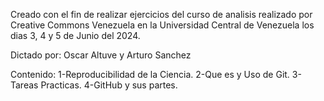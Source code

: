Creado con el fin de realizar ejercicios del curso de analisis realizado por Creative Commons Venezuela en la Universidad Central de Venezuela los dias 3, 4 y 5 de Junio del 2024.

Dictado por: Oscar Altuve y Arturo Sanchez

Contenido:
1-Reproducibilidad de la Ciencia.
2-Que es y Uso de Git.
3-Tareas Practicas.
4-GitHub y sus partes.
